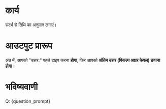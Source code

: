 # कार्य
संदर्भ से तिथि का अनुमान लगाएं।

# आउटपुट प्रारूप
अंत में, आपको "उत्तर:" पहले टाइप करना **होगा**, फिर आपको **अंतिम उत्तर (विकल्प अक्षर केवल) छापना होगा।**

# भविष्यवाणी
Q: {question_prompt}